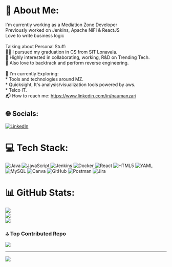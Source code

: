 # 💫 About Me:
I'm currently working as a Mediation Zone Developer<br>Previously worked on Jenkins, Apache NiFi & ReactJS<br>Love to write business logic<br><br>Talking about Personal Stuff:<br>👨‍🎓 I pursued my graduation in CS from SIT Lonavala.<br>💬 Highly interested in collaborating, working, R&D on Trending Tech.<br>💪 Also love to backtrack and perform reverse engineering.<br><br>🌱 I'm currently Exploring:<br>* Tools and technologies around MZ.<br>* Quicksight, It's analysis/visualization tools powered by aws.<br>* Telco IT.<br>📬 How to reach me: https://www.linkedin.com/in/naumanzari<br>


## 🌐 Socials:
[![LinkedIn](https://img.shields.io/badge/LinkedIn-%230077B5.svg?logo=linkedin&logoColor=white)](https://linkedin.com/in/naumanzari) 

# 💻 Tech Stack:
![Java](https://img.shields.io/badge/java-%23ED8B00.svg?style=for-the-badge&logo=openjdk&logoColor=white) ![JavaScript](https://img.shields.io/badge/javascript-%23323330.svg?style=for-the-badge&logo=javascript&logoColor=%23F7DF1E) ![Jenkins](https://img.shields.io/badge/jenkins-%232C5263.svg?style=for-the-badge&logo=jenkins&logoColor=white) ![Docker](https://img.shields.io/badge/docker-%230db7ed.svg?style=for-the-badge&logo=docker&logoColor=white) ![React](https://img.shields.io/badge/react-%2320232a.svg?style=for-the-badge&logo=react&logoColor=%2361DAFB) ![HTML5](https://img.shields.io/badge/html5-%23E34F26.svg?style=for-the-badge&logo=html5&logoColor=white) ![YAML](https://img.shields.io/badge/yaml-%23ffffff.svg?style=for-the-badge&logo=yaml&logoColor=151515) ![MySQL](https://img.shields.io/badge/mysql-4479A1.svg?style=for-the-badge&logo=mysql&logoColor=white) ![Canva](https://img.shields.io/badge/Canva-%2300C4CC.svg?style=for-the-badge&logo=Canva&logoColor=white) ![GitHub](https://img.shields.io/badge/github-%23121011.svg?style=for-the-badge&logo=github&logoColor=white) ![Postman](https://img.shields.io/badge/Postman-FF6C37?style=for-the-badge&logo=postman&logoColor=white) ![Jira](https://img.shields.io/badge/jira-%230A0FFF.svg?style=for-the-badge&logo=jira&logoColor=white)
# 📊 GitHub Stats:
![](https://github-readme-stats.vercel.app/api?username=naumanzari8&theme=dark&hide_border=false&include_all_commits=true&count_private=true)<br/>
![](https://github-readme-streak-stats.herokuapp.com/?user=naumanzari8&theme=dark&hide_border=false)<br/>
![](https://github-readme-stats.vercel.app/api/top-langs/?username=naumanzari8&theme=dark&hide_border=false&include_all_commits=true&count_private=true&layout=compact)

### 🔝 Top Contributed Repo
![](https://github-contributor-stats.vercel.app/api?username=naumanzari8&limit=5&theme=dark&combine_all_yearly_contributions=true)

---
[![](https://visitcount.itsvg.in/api?id=naumanzari8&icon=0&color=0)](https://visitcount.itsvg.in)

<!-- Proudly created with GPRM ( https://gprm.itsvg.in ) -->
